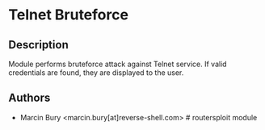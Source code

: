 # Telnet Bruteforce

## Description
Module performs bruteforce attack against Telnet service. If valid credentials are found, they are displayed to the user.

## Authors
* Marcin Bury <marcin.bury[at]reverse-shell.com> # routersploit module

